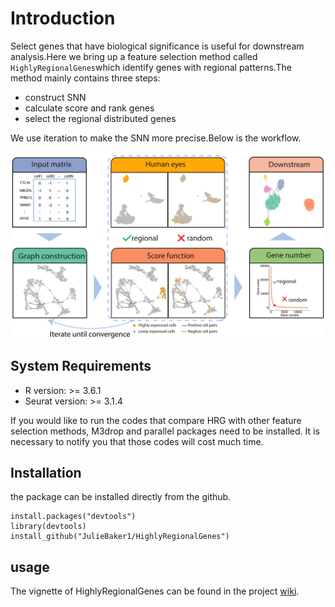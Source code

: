 Introduction
============

Select genes that have biological significance is useful for downstream
analysis.Here we bring up a feature selection method called
`HighlyRegionalGenes`which identify genes with regional patterns.The
method mainly contains three steps:

-   construct SNN
-   calculate score and rank genes
-   select the regional distributed genes

We use iteration to make the SNN more precise.Below is the workflow.

![workflow.png](https://github.com/JulieBaker1/HighlyRegionalGenes/blob/master/images/figure1.png)

System Requirements
-------------------

-   R version: &gt;= 3.6.1
-   Seurat version: &gt;= 3.1.4

If you would like to run the codes that compare HRG with other feature
selection methods, M3drop and parallel packages need to be installed. It
is necessary to notify you that those codes will cost much time.

Installation
------------

the package can be installed directly from the github.

    install.packages("devtools")
    library(devtools)
    install_github("JulieBaker1/HighlyRegionalGenes")

usage
-----

The vignette of HighlyRegionalGenes can be found in the project
[wiki](https://github.com/JulieBaker1/HighlyRegionalGenes/wiki).
